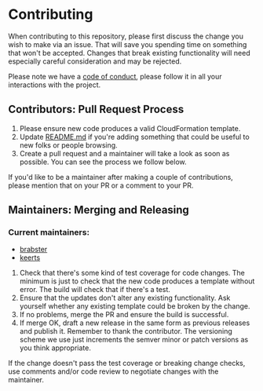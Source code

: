 # Contributing

When contributing to this repository, please first discuss the change you wish to make via an issue.
That will save you spending time on something that won't be accepted.
Changes that break existing functionality will need especially careful consideration and may be rejected.

Please note we have a [code of conduct](CODE_OF_CONDUCT.md), please follow it in all your interactions with the project.

## Contributors: Pull Request Process

1. Please ensure new code produces a valid CloudFormation template.
1. Update [README.md](README.md) if you're adding something that could be useful to new folks or people browsing.
1. Create a pull request and a maintainer will take a look as soon as possible. You can see the process we follow below.

If you'd like to be a maintainer after making a couple of contributions,
please mention that on your PR or a comment to your PR.

## Maintainers: Merging and Releasing

### Current maintainers:
- [brabster](https://github.com/brabster)
- [keerts](https://github.com/keerts)

1. Check that there's some kind of test coverage for code changes.
   The minimum is just to check that the new code produces a template without error.
   The build will check that if there's a test.
1. Ensure that the updates don't alter any existing functionality.
   Ask yourself whether any existing template could be broken by the change.
1. If no problems, merge the PR and ensure the build is successful.
1. If merge OK, draft a new release in the same form as previous releases and publish it.
   Remember to thank the contributor.
   The versioning scheme we use just increments the semver minor or patch versions as you think appropriate.

If the change doesn't pass the test coverage or breaking change checks,
use comments and/or code review to negotiate changes with the maintainer.
